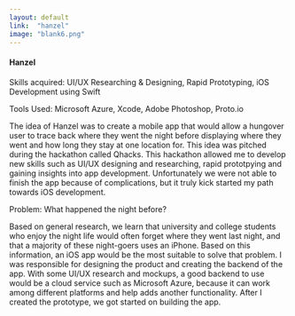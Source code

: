 ```yaml
---
layout: default
link:  "hanzel"
image: "blank6.png"
---
```


<h4>Hanzel</h4>
<p>Skills acquired: UI/UX Researching & Designing, Rapid Prototyping, iOS Development using Swift</p>
<p>Tools Used: Microsoft Azure, Xcode, Adobe Photoshop, Proto.io</p>
<p>The idea of Hanzel was to create a mobile app that would allow a hungover user to trace back where they went the night before displaying where they went and how long they stay at one location for. This idea was pitched during the hackathon called Qhacks. This hackathon allowed me to develop new skills such as UI/UX designing and researching, rapid prototpying and gaining insights into app development. Unfortunately we were not able to finish the app because of complications, but it truly kick started my path towards iOS development.</p>
<span>Problem: What happened the night before?</span>
<p>Based on general research, we learn that university and college students who enjoy the night life would often forget where they went last night, and that a majority of these night-goers uses an iPhone. Based on this information, an iOS app would be the most suitable to solve that problem. I was responsible for designing the product and creating the backend of the app. With some UI/UX research and mockups, a good backend to use would be a cloud service such as Microsoft Azure, because it can work among different platforms and help adds another functionality. After I created the prototype, we got started on building the app.</p>
